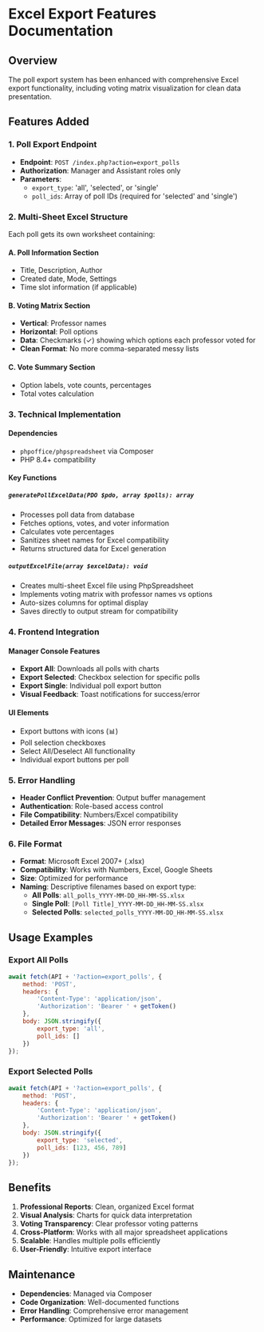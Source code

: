 # Excel Export Features Documentation

## Overview
The poll export system has been enhanced with comprehensive Excel export functionality, including voting matrix visualization for clean data presentation.

## Features Added

### 1. **Poll Export Endpoint**
- **Endpoint**: `POST /index.php?action=export_polls`
- **Authorization**: Manager and Assistant roles only
- **Parameters**:
  - `export_type`: 'all', 'selected', or 'single'
  - `poll_ids`: Array of poll IDs (required for 'selected' and 'single')

### 2. **Multi-Sheet Excel Structure**
Each poll gets its own worksheet containing:

#### **A. Poll Information Section**
- Title, Description, Author
- Created date, Mode, Settings
- Time slot information (if applicable)

#### **B. Voting Matrix Section**
- **Vertical**: Professor names
- **Horizontal**: Poll options
- **Data**: Checkmarks (✓) showing which options each professor voted for
- **Clean Format**: No more comma-separated messy lists

#### **C. Vote Summary Section**
- Option labels, vote counts, percentages
- Total votes calculation



### 3. **Technical Implementation**

#### **Dependencies**
- `phpoffice/phpspreadsheet` via Composer
- PHP 8.4+ compatibility

#### **Key Functions**

##### `generatePollExcelData(PDO $pdo, array $polls): array`
- Processes poll data from database
- Fetches options, votes, and voter information
- Calculates vote percentages
- Sanitizes sheet names for Excel compatibility
- Returns structured data for Excel generation

##### `outputExcelFile(array $excelData): void`
- Creates multi-sheet Excel file using PhpSpreadsheet
- Implements voting matrix with professor names vs options
- Auto-sizes columns for optimal display
- Saves directly to output stream for compatibility

### 4. **Frontend Integration**

#### **Manager Console Features**
- **Export All**: Downloads all polls with charts
- **Export Selected**: Checkbox selection for specific polls
- **Export Single**: Individual poll export button
- **Visual Feedback**: Toast notifications for success/error

#### **UI Elements**
- Export buttons with icons (📊)
- Poll selection checkboxes
- Select All/Deselect All functionality
- Individual export buttons per poll

### 5. **Error Handling**
- **Header Conflict Prevention**: Output buffer management
- **Authentication**: Role-based access control
- **File Compatibility**: Numbers/Excel compatibility
- **Detailed Error Messages**: JSON error responses

### 6. **File Format**
- **Format**: Microsoft Excel 2007+ (.xlsx)
- **Compatibility**: Works with Numbers, Excel, Google Sheets
- **Size**: Optimized for performance
- **Naming**: Descriptive filenames based on export type:
  - **All Polls**: `all_polls_YYYY-MM-DD_HH-MM-SS.xlsx`
  - **Single Poll**: `[Poll Title]_YYYY-MM-DD_HH-MM-SS.xlsx`
  - **Selected Polls**: `selected_polls_YYYY-MM-DD_HH-MM-SS.xlsx`

## Usage Examples

### Export All Polls
```javascript
await fetch(API + '?action=export_polls', {
    method: 'POST',
    headers: {
        'Content-Type': 'application/json',
        'Authorization': 'Bearer ' + getToken()
    },
    body: JSON.stringify({
        export_type: 'all',
        poll_ids: []
    })
});
```

### Export Selected Polls
```javascript
await fetch(API + '?action=export_polls', {
    method: 'POST',
    headers: {
        'Content-Type': 'application/json',
        'Authorization': 'Bearer ' + getToken()
    },
    body: JSON.stringify({
        export_type: 'selected',
        poll_ids: [123, 456, 789]
    })
});
```

## Benefits
1. **Professional Reports**: Clean, organized Excel format
2. **Visual Analysis**: Charts for quick data interpretation
3. **Voting Transparency**: Clear professor voting patterns
4. **Cross-Platform**: Works with all major spreadsheet applications
5. **Scalable**: Handles multiple polls efficiently
6. **User-Friendly**: Intuitive export interface

## Maintenance
- **Dependencies**: Managed via Composer
- **Code Organization**: Well-documented functions
- **Error Handling**: Comprehensive error management
- **Performance**: Optimized for large datasets
